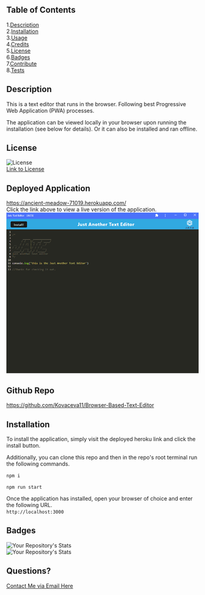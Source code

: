 ## Table of Contents  
  1.[Description](#Description)  
  2.[Installation](#Installation)  
  3.[Usage](#Usage)  
  4.[Credits](#Credits)  
  5.[License](#License)  
  6.[Badges](#Badges)  
  7.[Contribute](#Contribute)  
  8.[Tests](#Tests)  

## Description
This is a text editor that runs in the browser. Following best Progressive Web Application (PWA) processes.

The application can be viewed locally in your browser upon running the installation (see below for details). Or it can also be installed and ran offline.   
  ## License  
  ![License](https://img.shields.io/static/v1?label=license&message=MIT&color=blue)  
  [Link to License](./LICENSE.md)     
  ## Deployed Application  
  https://ancient-meadow-71019.herokuapp.com/  
Click the link above to view a live version of the application.
![screenshot of installed app](./client/src/images/Jatetexteditor.png) 
  ## Github Repo  
  https://github.com/Kovaceva11/Browser-Based-Text-Editor  
  ## Installation  
  To install the application, simply visit the deployed heroku link and click the install button. 

  Additionally, you can clone this repo and then in the repo's root terminal run the following commands.
  ```
  npm i
  ```
  ```
  npm run start
  ```

  Once the application has installed, open your browser of choice and enter the following URL.  
  `http://localhost:3000`  
  
  ## Badges  
  ![Your Repository's Stats](https://github-readme-stats.vercel.app/api?username=kovaceva11&show_icons=true)  
  ![Your Repository's Stats](https://github-readme-stats.vercel.app/api/top-langs/?username=kovaceva11&theme=blue-green)        
  ## Questions?  
  [Contact Me via Email Here](mailto:adam.kovacevich.develop@gmail.com)   
      